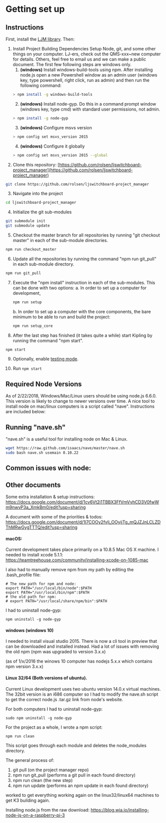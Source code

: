 # Getting set up


## Instructions

First, install the [LJM library](https://labjack.com/support/software/installers/ljm). Then:


1. Install Project Building Dependencies
 Setup Node, git, and some other things on your computer.  LJ-ers, check out the QMS-xxx~new computer for details.  Others, feel free to email us and we can make a public document.  The first few following steps are windows only.
    1. **(windows)** Install windows-build-tools using npm.  After installing node.js open a new Powershell window as an admin user (windows key, type powershell, right click, run as admin) and then run the following command:
    ```bash
    > npm install -g windows-build-tools
    ```
    2. **(windows)** Install node-gyp.  Do this in a command prompt window (windows key, type cmd) with standard user permissions, not admin.
    ```bash
    > npm install -g node-gyp
    ```
    3. **(windows)** Configure msvs version
    ```bash
    > npm config set msvs_version 2015
    ```
    4. **(windows)** Configure it globally
    ```bash
    > npm config set msvs_version 2015 --global
    ```
2. Clone this repository: [https://github.com/rolsen/ljswitchboard-project_manager](https://github.com/rolsen/ljswitchboard-project_manager)
```bash
git clone https://github.com/rolsen/ljswitchboard-project_manager
```
3. Navigate into the project
```bash
cd ljswitchboard-project_manager
```
4. Initialize the git sub-modules
```bash
git submodule init
git submodule update
```
5. Checkout the master branch for all repositories by running  "git checkout master" in each of the sub-module directories.
```bash
npm run checkout_master
```
6. Update all the repositories by running the command "npm run git_pull" in each sub-module directory.
```bash
npm run git_pull
```
7. Execute the "npm install" instruction in each of the sub-modules.  This can be done with two options:
    a. In order to set up a computer for development,
    ```bash
    npm run setup
    ```
    b. In order to set up a computer with the core components, the bare minimum to be able to run and build the project:
    ```bash
    npm run setup_core
    ```
8. After the last step has finished (it takes quite a while) start Kipling by running the command "npm start".
```bash
npm start
```
9. Optionally, enable [testing mode](https://github.com/rolsen/ljswitchboard-project_manager/blob/master/README.md#test-mode).

10. Run `npm start`





## Required Node Versions
As of 2/22/2018, Windows/Mac/Linux users should be using node.js 6.6.0. This version is likely to change to newer versions over time.  A nice tool to install node on mac/linux computers is a script called "nave".  Instructions are included below:

## Running "nave.sh"

"nave.sh" is a useful tool for installing node on Mac & Linux.
```bash
wget https://raw.github.com/isaacs/nave/master/nave.sh
sudo bash nave.sh usemain 0.10.22
```





## Common issues with node:

## Other documents
Some extra installation & setup instructions:
https://docs.google.com/document/d/1cv6Vt2i1TBBX3FfVmVyhCD3V0fwWm9nwvP3a_XmkBm0/edit?usp=sharing

A document with some of the priorities & todos:
https://docs.google.com/document/d/1l7COOy2fvlj_OOyijTg_mQJZJnLCLZDThMRwGygTTTQ/edit?usp=sharing


#### macOS:
Current development takes place primarily on a 10.8.5 Mac OS X machine.  I needed to install xcode 5.1.1:
https://teamtreehouse.com/community/installing-xcode-on-1085-mac

I also had to manually remove npm from my path by editing the .bash_profile file:
```
# The new path for npm and node:
export PATH="/usr/local/bin/node":$PATH
export PATH="/usr/local/bin/npm":$PATH
# the old path for npm:
# export PATH="/usr/local/share/npm/bin":$PATH
```

I had to uninstall node-gyp:
```
npm uninstall -g node-gyp
```

#### windows (windows 10)
I needed to install visual studio 2015.  There is now a cli tool in preview that can be downloaded and installed instead.
Had a lot of issues with removing the old npm (npm was upgraded to version 3.x.x)

(as of 1/x/2016 the winows 10 computer has nodejs 5.x.x which contains npm version 3.x.x)

#### Linux 32/64 (Both versions of ubuntu).
Current Linux development uses two ubuntu version 14.0.x virtual machines.  The 32bit version is an i686 computer so I had to modify the nave.sh script to get the correct node.js .tar.gz link from node's website.

For both computers I had to uninstall node-gyp:
```
sudo npm uninstall -g node-gyp
```

For the project as a whole, I wrote a npm script:
```
npm run clean
```
This script goes through each module and deletes the node_modules directory.

The general process of:
1. git pull (on the project manager repo)
2. npm run git_pull (performs a git pull in each found directory)
3. npm run clean (the new step)
4. npm run update (performs an npm update in each found directory)

worked to get everything working again on the linux32/linux64 machines to get K3 building again.

Installing node.js from the raw download:
https://blog.wia.io/installing-node-js-on-a-raspberry-pi-3


